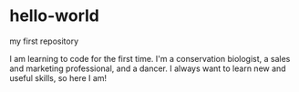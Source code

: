 # hello-world
my first repository

I am learning to code for the first time. I'm a conservation biologist, a sales and marketing professional, and a dancer. I always want to learn new and useful skills, so here I am!
